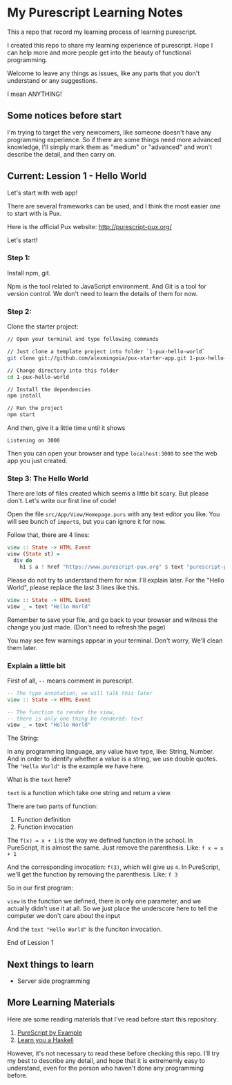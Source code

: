 # My Purescript Learning Notes

This a repo that record my learning process of learning purescript.

I created this repo to share my learning experience of purescript.
Hope I can help more and more people get into the beauty of functional programming.

Welcome to leave any things as issues, like any parts that you don't understand or any suggestions.

I mean ANYTHING!

## Some notices before start

I'm trying to target the very newcomers, like someone doesn't have any programming experience.
So if there are some things need more advanced knowledge, I'll simply mark them as "medium" or
"advanced" and won't describe the detail, and then carry on.

## Current: Lession 1 - Hello World

Let's start with web app!

There are several frameworks can be used, and I think the most easier one to start with is Pux.

Here is the official Pux website: <http://purescript-pux.org/>

Let's start!

### Step 1:

Install npm, git.

Npm is the tool related to JavaScript environment. And Git is a tool for version control.
We don't need to learn the details of them for now.

### Step 2:

Clone the starter project:

```bash
// Open your terminal and type following commands

// Just clone a template project into folder `1-pux-hello-world`
git clone git://github.com/alexmingoia/pux-starter-app.git 1-pux-hello-world

// Change directory into this folder
cd 1-pux-hello-world

// Install the dependencies
npm install

// Run the project
npm start
```

And then, give it a little time until it shows

```
Listening on 3000
```

Then you can open your browser and type `localhost:3000` to see the web app you just created.

### Step 3: The Hello World

There are lots of files created which seems a little bit scary. But please don't.
Let's write our first line of code!

Open the file `src/App/View/Homepage.purs` with any text editor you like.
You will see bunch of `import`s, but you can ignore it for now.

Follow that, there are 4 lines:

```purescript
view :: State -> HTML Event
view (State st) =
  div do
    h1 $ a ! href "https://www.purescript-pux.org" $ text "purescript-pux.org"
```

Please do not try to understand them for now. I'll explain later.
For the "Hello World", please replace the last 3 lines like this.

```purescript
view :: State -> HTML Event
view _ = text "Hello World"
```

Remember to save your file, and go back to your browser and witness the change you just made.
(Don't need to refresh the page)

You may see few warnings appear in your terminal. Don't worry, We'll clean them later.

### Explain a little bit

First of all, `--` means comment in purescript.

```purescript
-- The type annotation, we will talk this later
view :: State -> HTML Event

-- The function to render the view,
-- there is only one thing be rendered: text
view _ = text "Hello World"
```

The String:

In any programming language, any value have type, like: String, Number.
And in order to identify whether a value is a string, we use double quotes.
The `"Hello World"` is the example we have here.

What is the `text` here?

`text` is a function which take one string and return a view.

There are two parts of function:

1. Function definition
2. Function invocation

The `f(x) = x + 1` is the way we defined function in the school.
In PureScript, it is almost the same. Just remove the parenthesis.
Like: `f x = x + 1`

And the corresponding invocation: `f(3)`, which will give us `4`.
In PureScript, we'll get the function by removing the parenthesis.
Like: `f 3`

So in our first program:

`view` is the function we defined, there is only one parameter,
and we actually didn't use it at all. So we just place the underscore here to tell
the computer we don't care about the input

And the `text "Hello World"` is the funciton invocation.

End of Lession 1

## Next things to learn

- Server side programming

## More Learning Materials

Here are some reading materials that I've read before start this repository.

1. [PureScript by Example](https://leanpub.com/purescript/read)
2. [Learn you a Haskell](http://learnyouahaskell.com/)

However, it's not necessary to read these before checking this repo.
I'll try my best to describe any detail, and hope that it is extrememly easy to
understand, even for the person who haven't done any programming before.
